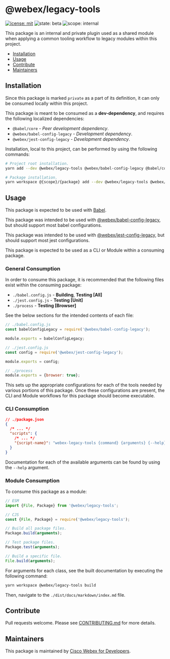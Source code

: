 # @webex/legacy-tools

[![icense: mit](https://img.shields.io/badge/License-Cisco-blueviolet?style=flat-square)](https://github.com/webex/webex-js-sdk/blob/master/LICENSE)
![state: beta](https://img.shields.io/badge/State\-Beta-blue?style=flat-square)
![scope: internal](https://img.shields.io/badge/Scope-Internal-red?style=flat-square)

This package is an internal and private plugin used as a shared module when applying a common tooling workflow to legacy modules within this project.

* [Installation](#installation)
* [Usage](#usage)
* [Contribute](#contribute)
* [Maintainers](#maintainers)

## Installation

Since this package is marked `private` as a part of its definition, it can only be consumed locally within this project.

This package is meant to be consumed as a **dev-dependency**, and requires the following localized dependencies:

* `@babel/core` - *Peer development dependency*.
* `@webex/babel-config-legacy` - *Development dependency*.
* `@webex/jest-config-legacy` - *Development dependency*.

Installation, local to this project, can be performed by using the following commands:

```bash
# Project root installation.
yarn add --dev @webex/legacy-tools @webex/babel-config-legacy @babel/core @webex/jest-config-legacy

# Package installation.
yarn workspace @{scope}/{package} add --dev @webex/legacy-tools @webex/babel-config-legacy @babel/core @webex/jest-config-legacy
```

## Usage

This package is expected to be used with [Babel](https://babeljs.io/).

This package was intended to be used with [@webex/babel-config-legacy](https://github.com/webex/webex-js-sdk/tree/master/packages/legacy/babel), but should support most babel configurations.

This package was intended to be used with [@webex/jest-config-legacy](https://github.com/webex/webex-js-sdk/tree/master/packages/legacy/jest), but should support most jest configurations.

This package is expected to be used as a CLI or Module within a consuming package.

### General Consumption

In order to consume this package, it is recommended that the following files exist within the consuming package:

* `./babel.config.js` - **Building**, **Testing [All]**
* `./jest.config.js` - **Testing [Unit]**
* `./process` - **Testing [Browser]**

See the below sections for the intended contents of each file:

```js
// ./babel.config.js
const babelConfigLegacy = require('@webex/babel-config-legacy');

module.exports = babelConfigLegacy;
```

```js
// ./jest.config.js
const config = require('@webex/jest-config-legacy');

module.exports = config;
```

```js
// ./process
module.exports = {browser: true};
```

This sets up the appropriate configurations for each of the tools needed by various portions of this package. Once these configurations are present, the CLI and Module workflows for this package should become executable.


### CLI Consumption

```json
// ./package.json
{
  /* ... */
  "scripts": {
    /* ... */
    "{script-name}": "webex-legacy-tools {command} {arguments} {--help}"
  }
}
```

Documentation for each of the available arguments can be found by using the `--help` argument.

### Module Consumption

To consume this package as a module:

```js
// ESM
import {File, Package} from '@webex/legacy-tools';

// CJS
const {File, Package} = require('@webex/legacy-tools');

// Build all package files.
Package.build(arguments);

// Test package files.
Package.test(arguments);

// Build a specific file.
File.build(arguments);
```

For arguments for each class, see the built documentation by executing the following command:

```bash
yarn workspace @webex/legacy-tools build
```

Then, navigate to the `./dist/docs/markdown/index.md` file.

## Contribute

Pull requests welcome. Please see [CONTRIBUTING.md](https://github.com/webex/webex-js-sdk/blob/master/CONTRIBUTING.md) for more details.

## Maintainers

This package is maintained by [Cisco Webex for Developers](https://developer.webex.com/).
